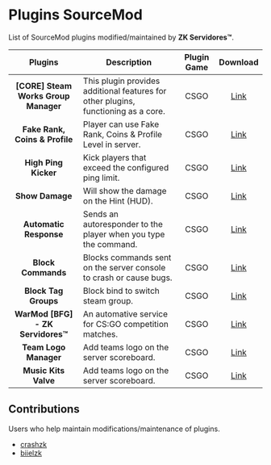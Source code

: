# Plugins SourceMod
List of SourceMod plugins modified/maintained by **ZK Servidores™**.

**Plugins** | **Description** | **Plugin Game** | **Download** |
:--------: | -------- |  :--------: | :--------: |
**[CORE] Steam Works Group Manager** | This plugin provides additional features for other plugins, functioning as a core. | CSGO | [Link](https://github.com/zkservidores-clientes/SWGM) |
**Fake Rank, Coins & Profile** | Player can use Fake Rank, Coins & Profile Level in server. | CSGO | [Link](https://github.com/zkservidores-clientes/Fake-Rank-Coins-Profile) |
**High Ping Kicker** | Kick players that exceed the configured ping limit. | CSGO | [Link](https://github.com/zkservidores-clientes/High-Ping-Kicker) |
**Show Damage** | Will show the damage on the Hint (HUD). | CSGO | [Link](https://github.com/zkservidores-clientes/Show-Damage) |
**Automatic Response** | Sends an autoresponder to the player when you type the command. | CSGO | [Link](https://github.com/zkservidores-clientes/Automatic-Response) |
**Block Commands** | Blocks commands sent on the server console to crash or cause bugs. | CSGO | [Link](https://github.com/zkservidores-clientes/Block-Commands) |
**Block Tag Groups** | Block bind to switch steam group. | CSGO | [Link](https://github.com/zkservidores-clientes/Block-Tag-Groups) |
**WarMod [BFG] - ZK Servidores™** | An automative service for CS:GO competition matches. | CSGO | [Link](https://github.com/zkservidores-clientes/WarMod-BFG-ZK-Servidores) |
**Team Logo Manager** | Add teams logo on the server scoreboard. | CSGO | [Link](https://github.com/zkservidores-clientes/CSGO-Team-Logo-Manager) |
**Music Kits Valve** | Add teams logo on the server scoreboard. | CSGO | [Link](https://github.com/zkservidores-clientes/Music-Kits) |

## Contributions
Users who help maintain modifications/maintenance of plugins.
- [crashzk](https://github.com/crashzk)
- [biielzk](https://github.com/biielzk)
